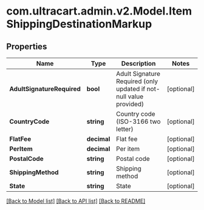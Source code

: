 
# com.ultracart.admin.v2.Model.ItemShippingDestinationMarkup

## Properties

Name | Type | Description | Notes
------------ | ------------- | ------------- | -------------
**AdultSignatureRequired** | **bool** | Adult Signature Required (only updated if not-null value provided) | [optional] 
**CountryCode** | **string** | Country code (ISO-3166 two letter) | [optional] 
**FlatFee** | **decimal** | Flat fee | [optional] 
**PerItem** | **decimal** | Per item | [optional] 
**PostalCode** | **string** | Postal code | [optional] 
**ShippingMethod** | **string** | Shipping method | [optional] 
**State** | **string** | State | [optional] 

[[Back to Model list]](../README.md#documentation-for-models)
[[Back to API list]](../README.md#documentation-for-api-endpoints)
[[Back to README]](../README.md)

